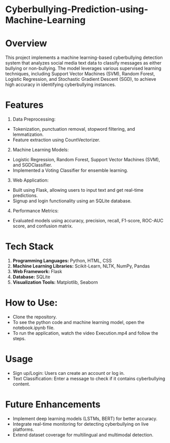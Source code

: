 # Cyberbullying-Prediction-using-Machine-Learning

# Overview
This project implements a machine learning-based cyberbullying detection system that analyzes social media text data to classify messages as either bullying or non-bullying. The model leverages various supervised learning techniques, including Support Vector Machines (SVM), Random Forest, Logistic Regression, and Stochastic Gradient Descent (SGD), to achieve high accuracy in identifying cyberbullying instances.

# Features
1. Data Preprocessing:
- Tokenization, punctuation removal, stopword filtering, and lemmatization.
- Feature extraction using CountVectorizer.
2. Machine Learning Models:
- Logistic Regression, Random Forest, Support Vector Machines (SVM), and SGDClassifier.
- Implemented a Voting Classifier for ensemble learning.
3. Web Application:
- Built using Flask, allowing users to input text and get real-time predictions.
- Signup and login functionality using an SQLite database.
4. Performance Metrics:
- Evaluated models using accuracy, precision, recall, F1-score, ROC-AUC score, and confusion matrix.


# Tech Stack
1. **Programming Languages:** Python, HTML, CSS
2. **Machine Learning Libraries:** Scikit-Learn, NLTK, NumPy, Pandas
3. **Web Framework:** Flask
4. **Database:** SQLite
5. **Visualization Tools:** Matplotlib, Seaborn

# How to Use:
- Clone the repository.
- To see the python code and machine learning model, open the notebook.ipynb file.
- To run the application, watch the video Execution.mp4 and follow the steps.

# Usage
- Sign up/Login: Users can create an account or log in.
- Text Classification: Enter a message to check if it contains cyberbullying content.

# Future Enhancements
- Implement deep learning models (LSTMs, BERT) for better accuracy.
- Integrate real-time monitoring for detecting cyberbullying on live platforms.
- Extend dataset coverage for multilingual and multimodal detection.
